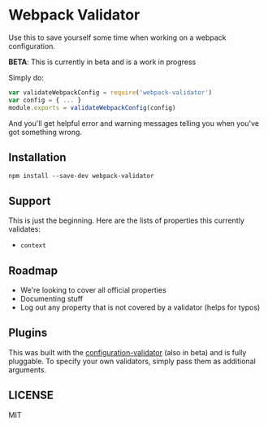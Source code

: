 # Webpack Validator

Use this to save yourself some time when working on a webpack configuration.

**BETA**: This is currently in beta and is a work in progress

Simply do:

```javascript
var validateWebpackConfig = require('webpack-validator')
var config = { ... }
module.exports = validateWebpackConfig(config)
```

And you'll get helpful error and warning messages telling you when you've got something wrong.

## Installation

```
npm install --save-dev webpack-validator
```

## Support

This is just the beginning. Here are the lists of properties this currently validates:

- `context`

## Roadmap

- We're looking to cover all official properties
- Documenting stuff
- Log out any property that is not covered by a validator (helps for typos)

## Plugins

This was built with the [configuration-validator](https://github.com/kentcdodds/configuration-validator)
(also in beta) and is fully pluggable. To specify your own validators, simply pass them as additional
arguments.

## LICENSE

MIT

